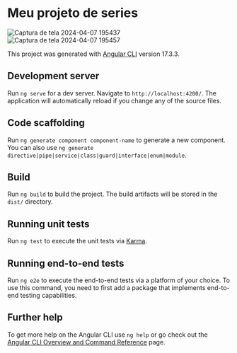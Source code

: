 # Meu projeto de series

![Captura de tela 2024-04-07 195437](https://github.com/NataliaCambui/Projeto-Series-Angular/assets/70337034/d487a992-7893-4f74-82b1-620e2817fe2f)
![Captura de tela 2024-04-07 195457](https://github.com/NataliaCambui/Projeto-Series-Angular/assets/70337034/0eb27c85-6647-4221-97b3-a3dea6737367)


This project was generated with [Angular CLI](https://github.com/angular/angular-cli) version 17.3.3.

## Development server

Run `ng serve` for a dev server. Navigate to `http://localhost:4200/`. The application will automatically reload if you change any of the source files.

## Code scaffolding

Run `ng generate component component-name` to generate a new component. You can also use `ng generate directive|pipe|service|class|guard|interface|enum|module`.

## Build

Run `ng build` to build the project. The build artifacts will be stored in the `dist/` directory.

## Running unit tests

Run `ng test` to execute the unit tests via [Karma](https://karma-runner.github.io).

## Running end-to-end tests

Run `ng e2e` to execute the end-to-end tests via a platform of your choice. To use this command, you need to first add a package that implements end-to-end testing capabilities.

## Further help

To get more help on the Angular CLI use `ng help` or go check out the [Angular CLI Overview and Command Reference](https://angular.io/cli) page.
